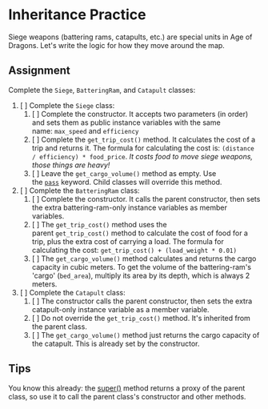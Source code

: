 # Inheritance Practice

Siege weapons (battering rams, catapults, etc.) are special units in Age of Dragons. Let's write the logic for how they move around the map.

## Assignment

Complete the `Siege`, `BatteringRam`, and `Catapult` classes:

1. [ ] Complete the `Siege` class:
   1. [ ] Complete the constructor. It accepts two parameters (in order) and sets them as public instance variables with the same name: `max_speed` and `efficiency`
   2. [ ] Complete the `get_trip_cost()` method. It calculates the cost of a trip and returns it. The formula for calculating the cost is: `(distance / efficiency) * food_price`. *It costs food to move siege weapons, those things are heavy!*
   3. [ ] Leave the `get_cargo_volume()` method as empty. Use the [`pass`](https://docs.python.org/3/reference/simple_stmts.html#the-pass-statement) keyword. Child classes will override this method.
2. [ ] Complete the `BatteringRam` class:
   1. [ ] Complete the constructor. It calls the parent constructor, then sets the extra battering-ram-only instance variables as member variables.
   2. [ ] The `get_trip_cost()` method uses the parent `get_trip_cost()` method to calculate the cost of food for a trip, plus the extra cost of carrying a load. The formula for calculating the cost: `get_trip_cost() + (load_weight * 0.01)`
   3. [ ] The `get_cargo_volume()` method calculates and returns the cargo capacity in cubic meters. To get the volume of the battering-ram's 'cargo' (`bed_area`), multiply its area by its depth, which is always 2 meters.
3. [ ] Complete the `Catapult` class:
   1. [ ] The constructor calls the parent constructor, then sets the extra catapult-only instance variable as a member variable.
   2. [ ] Do not override the `get_trip_cost()` method. It's inherited from the parent class.
   3. [ ] The `get_cargo_volume()` method just returns the cargo capacity of the catapult. This is already set by the constructor.

## Tips

You know this already: the [super()](https://docs.python.org/3/library/functions.html#super) method returns a proxy of the parent class, so use it to call the parent class's constructor and other methods.
